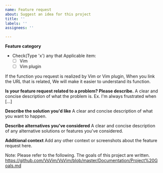 ```yaml
---
name: Feature request
about: Suggest an idea for this project
title: ''
labels: ''
assignees: ''

---
```


**Feature category**
- Check(Type 'x') any that Applicable item:
    - [ ] Vim
    - [ ] Vim plugin

If the function you request is realized by Vim or Vim plugin,
When you link the URL that is related,
We will make it easier to understand its function.

**Is your feature request related to a problem? Please describe.**
A clear and concise description of what the problem is. Ex. I'm always frustrated when [...]

**Describe the solution you'd like**
A clear and concise description of what you want to happen.

**Describe alternatives you've considered**
A clear and concise description of any alternative solutions or features you've considered.

**Additional context**
Add any other context or screenshots about the feature request here.

Note:
Please refer to the following. The goals of this project are written.
https://github.com/VsVim/VsVim/blob/master/Documentation/Project%20Goals.md
